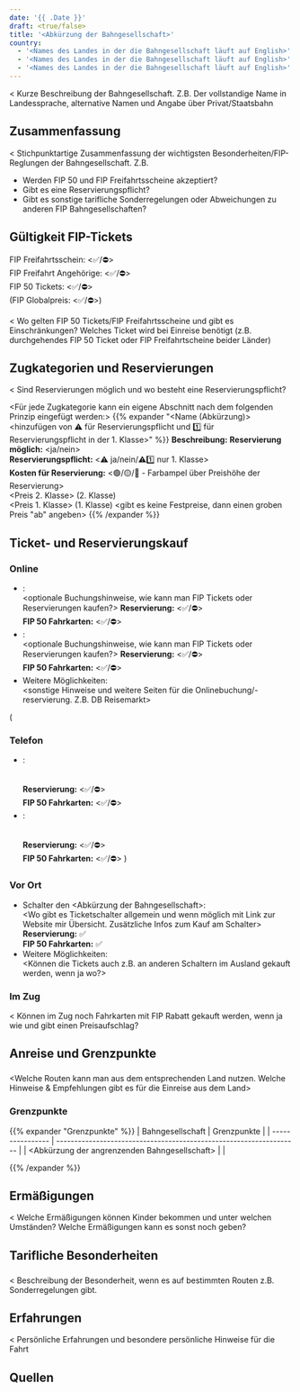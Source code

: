```yaml
---
date: '{{ .Date }}'
draft: <true/false>
title: '<Abkürzung der Bahngesellschaft>'
country:
  - '<Names des Landes in der die Bahngesellschaft läuft auf English>'
  - '<Names des Landes in der die Bahngesellschaft läuft auf English>'
  - '<Names des Landes in der die Bahngesellschaft läuft auf English>'
---
```


<
Kurze Beschreibung der Bahngesellschaft. Z.B. Der vollstandige Name in Landessprache, alternative Namen und Angabe über Privat/Staatsbahn
>

## Zusammenfassung

<
Stichpunktartige Zusammenfassung der wichtigsten Besonderheiten/FIP-Reglungen der Bahngesellschaft.
Z.B.
- Werden FIP 50 und FIP Freifahrtsscheine akzeptiert?
- Gibt es eine Reservierungspflicht?
- Gibt es sonstige tarifliche Sonderregelungen oder Abweichungen zu anderen FIP Bahngesellschaften?
>

## Gültigkeit FIP-Tickets

FIP Freifahrtsschein: <✅/⛔> \
FIP Freifahrt Angehörige: <✅/⛔> \
FIP 50 Tickets: <✅/⛔> \
(FIP Globalpreis: <✅/⛔>)

<
Wo gelten FIP 50 Tickets/FIP Freifahrtsscheine und gibt es Einschränkungen? Welches Ticket wird bei Einreise benötigt (z.B. durchgehendes FIP 50 Ticket oder FIP Freifahrtscheine beider Länder)
>

## Zugkategorien und Reservierungen

<
Sind Reservierungen möglich und wo besteht eine Reservierungspflicht?
>

<Für jede Zugkategorie kann ein eigene Abschnitt nach dem folgenden Prinzip eingefügt werden:>
{{% expander "<Name (Abkürzung)><hinzufügen von ⚠️ für Reservierungspflicht und 1️⃣ für Reservierungspflicht in der 1. Klasse>" <expander-gruppe> %}}
**Beschreibung:**
<Beschreibung der Kategorie>
**Reservierung möglich:** <ja/nein> \
**Reservierungspflicht:** <⚠️ ja/nein/⚠️1️⃣ nur 1. Klasse> \
**Kosten für Reservierung:** <🟢/🟡/🔴 - Farbampel über Preishöhe der Reservierung> \
<Preis 2. Klasse> (2. Klasse) \
<Preis 1. Klasse> (1. Klasse)
<gibt es keine Festpreise, dann einen groben Preis "ab" angeben>
{{% /expander %}}

## Ticket- und Reservierungskauf

### Online

- [<Website des Betreibers Name>](<Link zur Website>): \
  <optionale Buchungshinweise, wie kann man FIP Tickets oder Reservierungen kaufen?>
  **Reservierung:** <✅/⛔> \
  **FIP 50 Fahrkarten:** <✅/⛔>
- [<Weitere Hilfreiche Website zum Buchen>](<Link zur Website>): \
  <optionale Buchungshinweise, wie kann man FIP Tickets oder Reservierungen kaufen?>
  **Reservierung:** <✅/⛔> \
  **FIP 50 Fahrkarten:** <✅/⛔>
- Weitere Möglichkeiten: \
  <sonstige Hinweise und weitere Seiten für die Onlinebuchung/-reservierung. Z.B. DB Reisemarkt>

(
### Telefon
- <Name des Betreibers>: \
  <Telefonnummer oder Website mit der Telefonnummer> \
  <Hinweise zur Buchung am Telefon> \
  **Reservierung:** <✅/⛔> \
  **FIP 50 Fahrkarten:** <✅/⛔>
- <Name eines weiteren Betreibers>: \
  <Telefonnummer oder Website mit der Telefonnummer> \
  <Hinweise zur Buchung am Telefon> \
  **Reservierung:** <✅/⛔> \
  **FIP 50 Fahrkarten:** <✅/⛔>
)

### Vor Ort

- Schalter den <Abkürzung der Bahngesellschaft>: \
  <Wo gibt es Ticketschalter allgemein und wenn möglich mit Link zur Website mir Übersicht. Zusätzliche Infos zum Kauf am Schalter>
  **Reservierung:** ✅ \
  **FIP 50 Fahrkarten:** ✅
- Weitere Möglichkeiten: \
  <Können die Tickets auch z.B. an anderen Schaltern im Ausland gekauft werden, wenn ja wo?>

### Im Zug

<
Können im Zug noch Fahrkarten mit FIP Rabatt gekauft werden, wenn ja wie und gibt einen Preisaufschlag?
>

## Anreise und Grenzpunkte

### <Landname>

<Welche Routen kann man aus dem entsprechenden Land nutzen. Welche Hinweise & Empfehlungen gibt es für die Einreise aus dem Land>

### Grenzpunkte

{{% expander "Grenzpunkte" %}}
| Bahngesellschaft | Grenzpunkte                                                         |
| ---------------- | ------------------------------------------------------------------- |
| <Abkürzung der angrenzenden Bahngesellschaft>              | <Grenzpunkte>             |

{{% /expander %}}

## Ermäßigungen

<
Welche Ermäßigungen können Kinder bekommen und unter welchen Umständen? Welche Ermäßigungen kann es sonst noch geben?
>

## Tarifliche Besonderheiten

### <Route bzw. Name>

<
Beschreibung der Besonderheit, wenn es auf bestimmten Routen z.B. Sonderregelungen gibt.
>

## Erfahrungen

<
Persönliche Erfahrungen und besondere persönliche Hinweise für die Fahrt
>

## Quellen

[^1]: [<Quellenname 1>](<Link>)
[^2]: [<Quellenname 2](<Link>)
